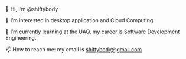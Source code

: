 👋 Hi, I’m @shiftybody

👀 I’m interested in desktop application and Cloud Computing.

🌱 I’m currently learning at the UAQ, my career is Software Development Engineering.

📫 How to reach me: my email is shiftybody@gmail.com
